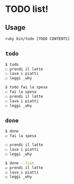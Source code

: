 # TODO list!

## Usage

```bash
ruby bin/todo [TODO CONTENTS]
```




## `todo`

```bash
$ todo
☐ prendi il latte
☐ lava i piatti
☐ leggi _why
```

```bash
$ todo fai la spesa
☐ fai la spesa
☐ prendi il latte
☐ lava i piatti
☐ leggi _why
```


## `done`
```bash
$ done
☑ fai la spesa

☐ prendi il latte
☐ lava i piatti
☐ leggi _why
```

```bash
$ done --list
☑ prendi il latte
☑ lava i piatti
☑ leggi _why
```

